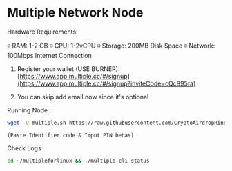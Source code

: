 # Multiple Network Node

Hardware Requirements:


◽️ RAM: 1-2 GB
◽️ CPU: 1-2vCPU
◽️ Storage: 200MB Disk Space
◽️ Network: 100Mbps Internet Connection

1. Register your wallet (USE BURNER): 
[https://www.app.multiple.cc/#/signup](https://www.app.multiple.cc/#/signup?inviteCode=cQc995ra)

2. You can skip add email now since it's optional


 Running Node :

 ```bash
wget -O multiple.sh https://raw.githubusercontent.com/CryptoAirdropHindi/multiple/main/multiple.sh && chmod +x multiple.sh && ./multiple.sh
```
`(Paste Identifier code & Imput PIN bebas)`

Check Logs
```bash
cd ~/multipleforlinux && ./multiple-cli status
```
